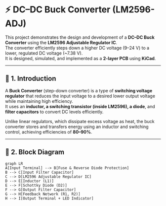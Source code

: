 # ⚡ DC–DC Buck Converter (LM2596-ADJ)

This project demonstrates the design and development of a **DC–DC Buck Converter** using the **LM2596 Adjustable Regulator IC**.  
The converter efficiently steps down a higher DC voltage (9–24 V) to a lower, regulated DC voltage (~7.38 V).  
It is designed, simulated, and implemented as a **2-layer PCB** using **KiCad**.

---

## 🧭 1. Introduction
A **Buck Converter** (step-down converter) is a type of **switching voltage regulator** that reduces the input voltage to a desired lower output voltage while maintaining high efficiency.  
It uses an **inductor, a switching transistor (inside LM2596), a diode**, and **filter capacitors** to convert DC levels efficiently.

Unlike linear regulators, which dissipate excess voltage as heat, the buck converter stores and transfers energy using an inductor and switching control, achieving efficiencies of **80–90%**.

---



## 🧱 2. Block Diagram

```mermaid
graph LR
A[Input Terminal] --> B[Fuse & Reverse Diode Protection]
B --> C[Input Filter Capacitor]
C --> D[LM2596 Adjustable Regulator IC]
D --> E[Inductor (L1)]
E --> F[Schottky Diode (D2)]
F --> G[Output Filter Capacitor]
G --> H[Feedback Network (R1, R2)]
H --> I[Output Terminal + LED Indicator]
